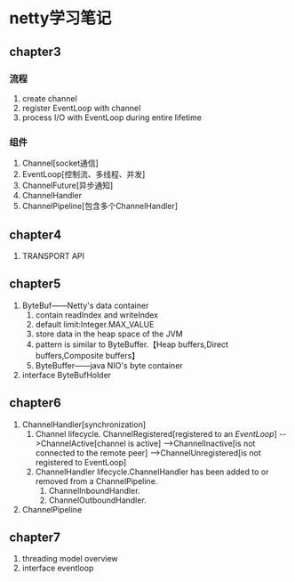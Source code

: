 # netty学习笔记
## chapter3
### 流程
1. create channel 
2. register EventLoop with channel
3. process I/O with EventLoop during entire lifetime
### 组件
1. Channel[socket通信]
2. EventLoop[控制流、多线程、并发]
3. ChannelFuture[异步通知]
4. ChannelHandler
5. ChannelPipeline[包含多个ChannelHandler]
## chapter4
1. TRANSPORT API
## chapter5
1. ByteBuf——Netty's data container
    1. contain readIndex and writeIndex
    2. default limit:Integer.MAX_VALUE
    3. store data in the heap space of the JVM
    4. pattern is similar to ByteBuffer.【Heap buffers,Direct buffers,Composite buffers】
    5. ByteBuffer——java NIO's byte container
2. interface ByteBufHolder
## chapter6
1. ChannelHandler[synchronization] 
    1. Channel lifecycle.
       ChannelRegistered[registered to an *EventLoop*]
       -->ChannelActive[channel is active]
       -->ChannelInactive[is not connected to the remote peer]
       -->ChannelUnregistered[is not registered to EventLoop]
    2. ChannelHandler lifecycle.ChannelHandler has been added to or removed from a ChannelPipeline.
       1. ChannelInboundHandler.
       2. ChannelOutboundHandler.
2. ChannelPipeline
## chapter7
1. threading model overview
2. interface eventloop



